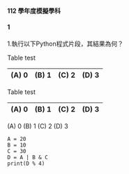 #### 112 學年度模擬學科

#### 1
1.執行以下Python程式片段，其結果為何？

Table test

|(A) 0 |(B) 1 |(C) 2 |(D) 3|
|-|-|-|-|

Table test

| (A) 0  | (B) 1  | (C) 2  | (D) 3 |
|--------|--------|--------|-------|


(A) 0 (B) 1 (C) 2 (D) 3
```
A =	20		
B =	10		
C =	30		
D =	A | B & C		
print(D % 4)
```
